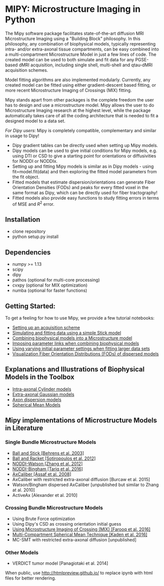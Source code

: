 # MIPY: Microstructure Imaging in Python

The Mipy software package facilitates state-of-the-art diffusion MRI Microstructure Imaging using a "Building Block" philosophy. In this philosophy, any combination of biophysical models, typically representing intra- and/or extra-axonal tissue compartments, can be easy combined into a multi-compartment Microstructure Model in just a few lines of code. The created model can be used to both simulate and fit data for any PGSE-based dMRI acquisition, including single shell, multi-shell and qtau-dMRI acquisition schemes.

Model fitting algorithms are also implemented modularly. Currently, any created model can be fitted using either gradient-descent based fitting, or more recent Microstructure Imaging of Crossings (MIX) fitting.

Mipy stands apart from other packages is the complete freedom the user has to design and use a microstructure model. Mipy allows the user to do Microstructure Imaging research at the highest level, while the package automatically takes care of all the coding architecture that is needed to fit a designed model to a data set.

*For Dipy users*: Mipy is completely compatible, complementary and similar in usage to Dipy!
- Dipy gradient tables can be directly used when setting up Mipy models.
- Dipy models can be used to give initial conditions for Mipy models, e.g. using DTI or CSD to give a starting point for orientations or diffusivities for NODDI or NODDIx.
- Setting up and fitting Mipy models is similar as in Dipy models - using fit=model.fit(data) and then exploring the fitted model parameters from the fit object.
- Fitted models that estimate dispersion/orientations can generate Fiber Orientation Densities (FODs) and peaks for every fitted voxel in the same format as Dipy, which can be directly used for fiber tractography!
- Fitted models also provide easy functions to study fitting errors in terms of MSE and $R^2$ error.

## Installation
- clone repository
- python setup.py install

## Dependencies
- numpy >= 1.13
- scipy
- dipy
- pathos (optional for multi-core processing)
- cvxpy (optional for MIX optimization)
- numba (optional for faster functions)

## Getting Started:
To get a feeling for how to use Mipy, we provide a few tutorial notebooks:
- [Setting up an acquisition scheme](https://github.com/AthenaEPI/microstruktur/blob/master/examples/tutorial_setting_up_acquisition_scheme.ipynb)
- [Simulating and fitting data using a simple Stick model](https://github.com/AthenaEPI/microstruktur/blob/master/examples/tutorial_simulating_and_fitting_using_a_simple_model.ipynb)
- [Combining biophysical models into a Microstructure model](https://github.com/AthenaEPI/microstruktur/blob/master/examples/tutorial_combining_biophysical_models_into_microstructure_model.ipynb)
- [Imposing parameter links when combining biophysical models](https://github.com/AthenaEPI/microstruktur/blob/master/examples/tutorial_imposing_parameter_links.ipynb)
- [Using varying initial parameter settings when fitting larger data sets](https://github.com/AthenaEPI/microstruktur/blob/master/examples/tutorial_varying_intial_parameter_settings_for_larger_data_sets.ipynb)
- [Visualization Fiber Orientation Distributions (FODs) of dispersed models](https://github.com/AthenaEPI/microstruktur/blob/master/examples/tutorial_visualizing_fods_from_dispersed_models.ipynb)

## Explanations and Illustrations of Biophysical Models in the Toolbox
- [Intra-axonal Cylinder models](https://github.com/AthenaEPI/microstruktur/blob/master/examples/example_intra_axonal_cylinder_models.ipynb)
- [Extra-axonal Gaussian models](https://github.com/AthenaEPI/microstruktur/blob/master/examples/example_extra_axonal_gaussian_models.ipynb)
- [Axon dispersion models](https://github.com/AthenaEPI/microstruktur/blob/master/examples/example_watson_bingham.ipynb)
- [Spherical Mean Models](https://github.com/AthenaEPI/microstruktur/blob/master/examples/example_spherical_mean_models.ipynb)

## Mipy implementations of Microstructure Models in Literature
### Single Bundle Microstructure Models
- [Ball and Stick [Behrens et al. 2003]](https://github.com/AthenaEPI/microstruktur/blob/master/examples/example_ball_and_stick.ipynb)
- [Ball and Racket [Sotiropoulos et al. 2012]](https://github.com/AthenaEPI/microstruktur/blob/master/examples/example_ball_and_racket.ipynb)
- [NODDI-Watson [Zhang et al. 2012]](https://github.com/AthenaEPI/microstruktur/blob/master/examples/example_noddi_watson.ipynb)
- [NODDI-Bingham [Tariq et al. 2016]](https://github.com/AthenaEPI/microstruktur/blob/master/examples/example_noddi_bingham.ipynb)
- [AxCaliber [Assaf et al. 2008]](https://github.com/AthenaEPI/microstruktur/blob/master/examples/example_axcaliber.ipynb)
- AxCaliber with restricted extra-axonal diffusion [Burcaw et al. 2015]
- Watson/Bingham dispersed AxCaliber [unpublished but similar to Zhang at al. 2010]
- ActiveAx [Alexander et al. 2010]
### Crossing Bundle Microstructure Models
- Using Brute Force optimization
- Using Dipy's CSD as crossing orientation initial guess
- [Using Microstructure Imaging of Crossing (MIX) [Farooq et al. 2016]](https://github.com/AthenaEPI/microstruktur/blob/master/examples/example_mix_microstructure_imaging_in_crossings.ipynb)
- [Multi-Compartment Spherical Mean Technique [Kaden et al. 2016]](https://github.com/AthenaEPI/microstruktur/blob/master/examples/example_multi_compartment_spherical_mean_technique.ipynb)
- MC-SMT with restricted extra-axonal diffusion [unpublished]
### Other Models
- VERDICT tumor model [Panagiotaki et al. 2014]

When public, use http://htmlpreview.github.io/ to replace ipynb with html files for better rendering.
